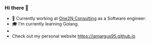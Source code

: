 ### Hi there 👋

- 👔 Currently working at [One2N Consulting](https://one2n.in/) as a Software engineer.
- 🎓 I’m currently learning Golang.
- <!-- 😇 Actively looking for work in the SRE or DevOps domain.-->
- Check out my personal website https://iamargus95.github.io

<!--
**iamargus95/iamargus95** is a ✨ _special_ ✨ repository because its `README.md` (this file) appears on your GitHub profile.

Here are some ideas to get you started:

- 🔭 I’m currently working on ...
- 🌱 I’m currently learning ...
- 👯 I’m looking to collaborate on ...
- 🤔 I’m looking for help with ...
- 💬 Ask me about ...
- 📫 How to reach me: ...
- 😄 Pronouns: ...
- ⚡ Fun fact: ...
-->
